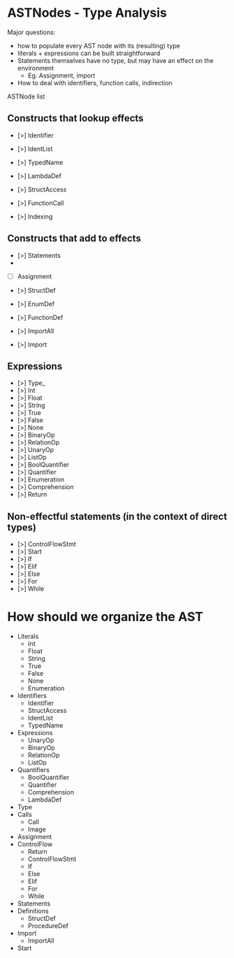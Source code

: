 # ASTNodes - Type Analysis

Major questions:

- how to populate every AST node with its (resulting) type
- literals + expressions can be built straightforward
- Statements themselves have no type, but may have an effect on the environment
  - Eg. Assignment, import
- How to deal with identifiers, function calls, indirection

ASTNode list

## Constructs that lookup effects

- [>] Identifier
- [>] IdentList
- [>] TypedName

- [>] LambdaDef

- [>] StructAccess
- [>] FunctionCall
- [>] Indexing

## Constructs that add to effects

- [>] Statements
-
- [ ] Assignment

- [>] StructDef
- [>] EnumDef
- [>] FunctionDef

- [>] ImportAll
- [>] Import

## Expressions

- [>] Type\_
- [>] Int
- [>] Float
- [>] String
- [>] True
- [>] False
- [>] None
- [>] BinaryOp
- [>] RelationOp
- [>] UnaryOp
- [>] ListOp
- [>] BoolQuantifier
- [>] Quantifier
- [>] Enumeration
- [>] Comprehension
- [>] Return

## Non-effectful statements (in the context of direct types)

- [>] ControlFlowStmt
- [>] Start
- [>] If
- [>] Elif
- [>] Else
- [>] For
- [>] While

# How should we organize the AST

- Literals
  - Int
  - Float
  - String
  - True
  - False
  - None
  - Enumeration
- Identifiers
  - Identifier
  - StructAccess
  - IdentList
  - TypedName
- Expressions
  - UnaryOp
  - BinaryOp
  - RelationOp
  - ListOp
- Quantifiers
  - BoolQuantifier
  - Quantifier
  - Comprehension
  - LambdaDef
- Type
- Calls
  - Call
  - Image
- Assignment
- ControlFlow
  - Return
  - ControlFlowStmt
  - If
  - Else
  - Elif
  - For
  - While
- Statements
- Definitions
  - StructDef
  - ProcedureDef
- Import
  - ImportAll
- Start
